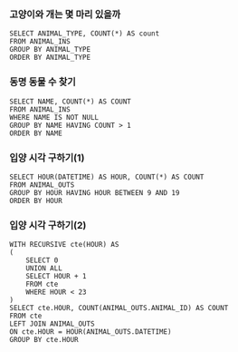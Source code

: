 ### 고양이와 개는 몇 마리 있을까
```mysql
SELECT ANIMAL_TYPE, COUNT(*) AS count
FROM ANIMAL_INS
GROUP BY ANIMAL_TYPE
ORDER BY ANIMAL_TYPE
```

### 동명 동물 수 찾기
```mysql
SELECT NAME, COUNT(*) AS COUNT
FROM ANIMAL_INS
WHERE NAME IS NOT NULL
GROUP BY NAME HAVING COUNT > 1
ORDER BY NAME
```

### 입양 시각 구하기(1)
```mysql
SELECT HOUR(DATETIME) AS HOUR, COUNT(*) AS COUNT
FROM ANIMAL_OUTS
GROUP BY HOUR HAVING HOUR BETWEEN 9 AND 19
ORDER BY HOUR
```

### 입양 시각 구하기(2)
```mysql
WITH RECURSIVE cte(HOUR) AS
(
    SELECT 0
    UNION ALL
    SELECT HOUR + 1
    FROM cte
    WHERE HOUR < 23
)
SELECT cte.HOUR, COUNT(ANIMAL_OUTS.ANIMAL_ID) AS COUNT
FROM cte
LEFT JOIN ANIMAL_OUTS
ON cte.HOUR = HOUR(ANIMAL_OUTS.DATETIME)
GROUP BY cte.HOUR
```